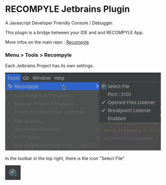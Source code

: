 <!-- Plugin description -->
# RECOMPYLE Jetbrains Plugin

A Javascript Developer Friendly Console / Debugger.

This plugin is a bridge between your IDE and and RECOMPYLE App.

More infos on the main repo :  [Recompyle](https://github.com/recompyle/recompyle)

### Menu > Tools  > Recompyle

Each Jetbrains Project has its own settings.

<img src="./img/jetbrains-menu.png" alt="image" width="600" height="auto">


In the toolbar in the top right, there is the icon "Select File"

<img src="./img/recompyle-icon-task-bar.png" alt="image" width="50" height="auto">


<!-- Plugin description end -->